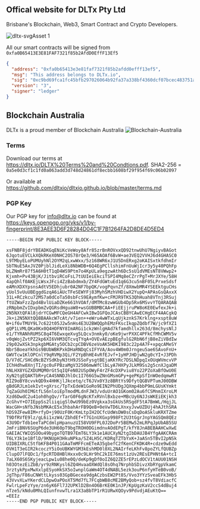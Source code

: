 ## Offical website for DLTx Pty Ltd

Brisbane's Blockchain, Web3, Smart Contract and Crypto Developers.

![dltx-svgAsset 1](https://user-images.githubusercontent.com/8411406/118200149-d9ad3280-b497-11eb-9df3-df4a17b6070a.png)

All our smart contracts will be signed from `0xfa0B65413E3E81FAF7321f85b2AfdD0EffF13Ef5`

```json
{
  "address": "0xfa0b65413e3e81faf7321f85b2afdd0efff13ef5",
  "msg": "This address belongs to DLTx.io",
  "sig": "0xc9bd69fca1fc45bfb297026064b92fa37a338bf4360dcf07bcec483751a836a956e66a46c6e4b06e036f1c0150eeb90ff7ad3bcac047106fec1bf288d990809401",
  "version": "3",
  "signer": "ledger"
}
```

## Blockchain Australia
DLTx is a proud member of Blockchain Australia
![Blockchain-Australia](https://user-images.githubusercontent.com/8411406/118200117-cbf7ad00-b497-11eb-93b5-6e5ca886789d.png)

### Terms
Download our terms at https://dltx.io/DLTX%20Terms%20and%20Condtions.pdf. SHA2-256 = `0a5e0d3cf1c1fd0a063add3d748d24861df8ecbb1608bf29f954f69c06b02097`

Or available at https://github.com/dltxio/dltxio.github.io/blob/master/terms.md

### PGP Key

Our PGP key for info@dltx.io can be found at https://keys.openpgp.org/vks/v1/by-fingerprint/8E3AEE3D6F28284D04C1F7B1264FA2D8DE4D5ED4

```text
-----BEGIN PGP PUBLIC KEY BLOCK-----

xsFNBF8jdrYBEADKGqENiKcVeWoy8Afr85zrBnROVxxQD92tnwUhU7NgiyvBAGot
6JqotuEVCLkXQkRKeX0NHC2OS78rQe3/H65AOAf6BvW+ae3VEQ2VVHJ6d4GHASC0
L9TMbyELoPUMUyhNl2OYM2qLxwWxx/5z168WR6xJ1U5DnERxg2oKAISxtkfdhmIr
SbTNuE5AxJVZ0PjblJidLeXi8NbWDB+6Q4EgPCllshimFnUuWjIcr3y5y40PQhFp
bLZNmRr87f5A6H0tT1qD4WS9Ptm7o4KpULa9egzwAth6Dc5sU1dVMEsNT8VWwp2+
Kjxmh+Pv43BjK/JitbviRCoFsL7tUUIeiEkciTSPI4Mq8eCZrrPgT+MrJXYe/58H
4apQhlf0AKEjLWsxJFci4ZzBabdmxb/ZY4FdGWtuEd1q6G3cu5nBF05LPrxeSdsf
eAMnXDXYpsnsAdtV5EDhjubr0A2NF7bpQK/vogPqvnZf/8XmwbMR4YSEEktguCHs
yUol5vUuUBEggdGzqA6iAUcTFeSEWYFj83MyhSMzhVHDiwX2YupQ+APAsGsQAxxX
31L+RCzkcu72MS7a0dCoTa50sbFcS9EAymfKw+cFMJR9TKS3QhHuah8VTnj3RSuj
ftUZWaFzzZpd4BvlUiaDZKe661hVOAf/dMTMc8zwWGUb4Dp5Rx6MSvvYTQARAQAB
zRNpbmZvIDxpbmZvQGRsdHguaW8+wsGUBBMBCAA+FiEEjjruPW8oKE0EwfexJk+i
2N5NXtQFAl8jdrYCGwMFCQeGH4AFCwkIBwIGFQoJCAsCBBYCAwECHgECF4AACgkQ
Jk+i2N5NXtQQ8BAAkcW7cAt/v7ien++eWru4wWTxLqUjkznkS7Krklng+xspt8uW
W+if6vTMUY9L7c622t05J2w5nHs4E3U2BWQQphEMzFKscIkqpZQdbf7W/jc9fXZ1
gQP1LVMLQKa0Kx0Q4HOFNY8ImARGi1ckzWnlgHAd7kfamdhllx263d/8mchysNlJ
e1/TYRANhRUMSC8q4T6EwxqeXvg5LQcv3nmky0/oKe9jwrPXXC4PFkCfMhCWMV5v
v0qWojZvtPZ2kp6XI6VHM3QTcvqTYqA+OVEvAEzpBEgfulG2RbN6fjB8eZiVBdIw
29p02wXSk3npkgbMGAty5OCb2cpCDBV6zeVoAK5HDKI983c22p4A7F+xpqcAMeSY
Nbr5BoeaYkhGs9BUbWBKPxkDHaRNDqCsIFYVA/Aov4W0m0Jrngeu5ae6SAvoFnU+
GWVTcw1KlOPCnlY9qRVMp3Qi/F2YpBhHE4vRfEJvf+1yHPJHDjwN2g0cYI+J3PDh
D/V7dC/SHCdNcBZYSdKbyN3tH9JSSoFysgtBEjaKKYRc7DSLNDpqIxOUqWVmcvVP
IChHdhw8XnjTI/gc0uFPBzaMgV32506mwWfClbLyA7HXPyJLkM9Ss2g5cnXJgaDM
hNLHX8YGZXDUMQM0rGt5qIQFeN02USpOWyF4rZF4cDXPviu8Yo22PZoXaBfOwU0E
XyN2tgEQAKTbR+yCA4SNNDJhlOc1I766G5wZNnGMsmGPy+gePKpSfInWOedqmwRT
RIZ9oBY8cvvkQD9x4HHKjlJkcetq/cT6JVx0Y3z8BRtYs9DfytQGBVPTumJ00DBW
gBdGRJLm1ekIvt+gXrsc/TpTxEdeW1GoRo9EIN2PhUDgJQXmp4bbP9mLGUsKYmkt
7qZaGUh0IMGtfLS6nloiEpTmodMLdnFJW3/vduUrAO1GKom02Au6fCSMnmIXroLM
Xzd6DwdC2u41oh0hgQv/rTarG0F6gNcKfxRVnlBxbze+MBcUy6NJJsWKEiEKjkh3
ZcGhvY+O7IEppSs2liiqigSl0wU99bEz0Vgkxa3sGkUs5RSgdF5tA7BmWL/HqjJL
WacGH+sNfbJNsbMKAcE5x3hbahArFB9QeB+0eVwTD6LXnxyJvwUZDUj4hAJthSRA
hDS9ZFew8IM+rfyD+j90UzF0KrKmLtpIH2OCfcUdWsDW0sCsDqDoASkluKRXTZme
T9DfRVfE9lz/gL6i1xzW4/ZbhdEf+T7G1nUXGxp998Ft2U3tGgrJnpYAGSQm8QEz
43U9DrTdb1eeTaPCdmlpHpanuzUI58VU9FPL0J2DoPr5BEMw52mLRPqJpUbAB5SU
JmFriBNV6SUgP6de3UH60pT9bgTROH0DGimdnvAOdEPgT/kfY8JnABEBAAHCwXwE
GAEIACYWIQSOOu49bygoTQTB97EmT6LY3k1e1AUCXyN2tgIbDAUJB4YfgAAKCRAm
T6LY3k1e1BflD/9KNUpH3HkuNPka/SZ4LH5C/KDRqTZTbYxK+JaASn5TBvI2pNSk
UIDBIXRLC5tfbKFB4P011GAaTmMFFcmETeA35gbefC2fKenCFKDK4R+cdze9wEdd
OVH1T3eGIR2kcoczY5iOoUBKWYGM3kEshMD0l0XL2NAIrfeLKhFv8poZYLfQUBZp
ClupO7lFQDc1/fpcRTD8HBlHxxx0c9LHr9hC2kIE76mst1zUv2REsEPHNt6A+tcI
7aLX60S6SKyjeacLpw1u08he0Q/deKp9gDf0oIZ6Q2ZE5rEPzLdOCV1tAUU01NSH
h03OtezEiZbB/yr9zRNKysl6ZQ4HvaaOXWdQl8sOhq7NrphbSDivzXbRYgpVkamC
3rztykPpxMwXxlpESyoHkSX5oIwnplGaWm4OT4dNABL5ezk3ouP6nfyHTeB0voB/
JgThp/F86uCNWttLkyss03GpBGecea9dgACzbsEW2Pt8S/Vvo3YYzSveaEFk3HbS
43VvvXLwYKerdCLDpwOaPOoXT5Md7fL7FCqbWB8cME2BMyQob+sz4fvT8VdiacfC
FwlrLpeFzYye/zn6yK6Fl7J2UPKlD2Bn4O6BrKE0K1nJP/KpUgzKaV2ccS4dBuj4
nTze5/kNdu0MhLQIunfnvwTLra1X3aBbTP1rR1URwXQOyv9PdvdjAEuKtQ==
=EEIz
-----END PGP PUBLIC KEY BLOCK-----
```
